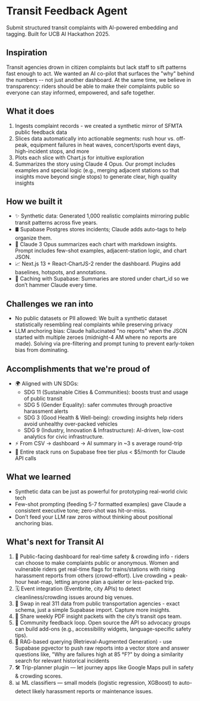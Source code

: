 # Transit Feedback Agent

Submit structured transit complaints with AI-powered embedding and tagging. Built for UCB AI Hackathon 2025.

## Inspiration
Transit agencies drown in citizen complaints but lack staff to sift patterns fast enough to act. We wanted an AI co-pilot that surfaces the "why" behind the numbers -- not just another dashboard. At the same time, we believe in transparency: riders should be able to make their complaints public so everyone can stay informed, empowered, and safe together. 

## What it does
1. Ingests complaint records - we created a synthetic mirror of SFMTA public feedback data
2. Slices data automatically into actionable segments: rush hour vs. off-peak, equipment failures in heat waves, concert/sports event days, high-incident stops, and more 
3. Plots each slice with Chart.js for intuitive exploration
4. Summarizes the story using Claude 4 Opus. Our prompt includes examples and special logic (e.g., merging adjacent stations so that insights move beyond single stops) to generate clear, high quality insights

## How we built it
- ✨ Synthetic data: Generated 1,000 realistic complaints mirroring public transit patterns across five years.
- 🛢️ Supabase Postgres stores incidents; Claude adds auto-tags to help organize them.
- 🧠 Claude 3 Opus summarizes each chart with markdown insights. Prompt includes few-shot examples, adjacent-station logic, and chart JSON.
- 📈 Next.js 13 + React-ChartJS-2 render the dashboard. Plugins add baselines, hotspots, and annotations.
- 🧊 Caching with Supabase: Summaries are stored under chart_id so we don’t hammer Claude every time.

## Challenges we ran into
- No public datasets or PII allowed: We built a synthetic dataset statistically resembling real complaints while preserving privacy 
- LLM anchoring bias: Claude hallucinated "no reports" when the JSON started with multiple zeroes (midnight-4 AM where no reports are made). Solving via pre-filtering and prompt tuning to prevent early-token bias from dominating.

## Accomplishments that we're proud of
- 🌍 Aligned with UN SDGs:
  - SDG 11 (Sustainable Cities & Communities): boosts trust and usage of public transit
  - SDG 5 (Gender Equality): safer commutes through proactive harassment alerts
  - SDG 3 (Good Health & Well-being): crowding insights help riders avoid unhealthy over-packed vehicles
  - SDG 9 (Industry, Innovation & Infrastructure): AI-driven, low-cost analytics for civic infrastructure.
- ⚡ From CSV → dashboard → AI summary in ~3 s average round-trip
- 💸 Entire stack runs on Supabase free tier plus < $5/month for Claude API calls

## What we learned
- Synthetic data can be just as powerful for prototyping real-world civic tech
- Few-shot prompting (feeding 5-7 formatted examples) gave Claude a consistent executive tone; zero-shot was hit-or-miss.
- Don’t feed your LLM raw zeros without thinking about positional anchoring bias.

## What's next for Transit AI
1. 📱 Public-facing dashboard for real-time safety & crowding info - riders can choose to make complaints public or anonymous. Women and vulnerable riders get real-time flags for trains/stations with rising harassment reports from others (crowd-effort). Live crowding + peak-hour heat-map, letting anyone plan a quieter or less-packed trip. 
2. 🗓️ Event integration (Eventbrite, city APIs) to detect cleanliness/crowding issues around big venues.
2. 🔄 Swap in real 311 data from public transportation agencies - exact schema, just a simple Supabase import. Capture more insights.
3. 📩 Share weekly PDF insight packets with the city’s transit ops team.
4. 💬 Community feedback loop. Open source the API so advocacy groups can build add-ons (e.g., accessibility widgets, language-specific safety tips).
5. 🧠 RAG-based querying (Retrieval-Augmented Generation) - use Supabase pgvector to push raw reports into a vector store and answer questions like, "Why are failures high at 85 °F?" by doing a similarity search for relevant historical incidents
6. 🛠️ Trip-planner plugin — let journey apps like Google Maps pull in safety & crowding scores.
7. 📊 ML classifiers — small models (logistic regression, XGBoost) to auto-detect likely harassment reports or maintenance issues.
